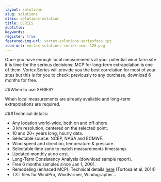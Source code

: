 ```yaml
---
layout: solutions
slug: solutions
class: solutions-solution
title: SERIES
subtitle:
keywords: 
register: true
featured-img-url: vortex-solutions-seriesfoto.jpg
icon-url: vortex-solutions-series-icon-128.png
---
```


<p class="lead">Once you have enough local measurements at your potential wind farm site it is time for the serious decisions: MCP for long-term extrapolation is one of them. Vortex Series will provide you the best correlation for most of your sites but this is for you to check: previously to any purchase, download 6-months for free.</p>

##When to use SERIES?

When local measurements are already available and long-term extrapolations are required.

###Technical details:

- Any location world-wide, both on and off-shore.
- 3 km resolution, centered on the selected point.
- 10 and 20+ years long, hourly data.
- Selectable source: NCEP, NASA and ECMWF.
- Wind speed and direction, temperature & pressure.
- Selectable time zone to match measurements timestamp.
- Updated monthly at no cost.
- Long-Term Consistency Analysis (download sample report).
- Free 6 months samples since Jan 1, 2001.
- Remodeling (enhaced MCP). Technical details <a href="../docs/EWEA2014_Atortosa.pdf" target="_blank">here</a> (Tortosa et al. 2014)
- TXT files for WindPro, WindFarmer, Windographer...
